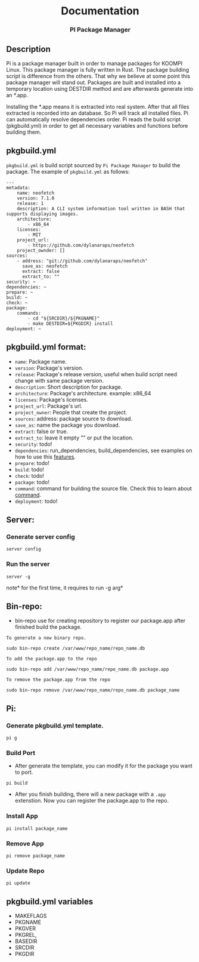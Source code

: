 <h1 align="Center"> Documentation
<h3 align="center">PI Package Manager </h1>


## Description

Pi is a package manager built in order to manage packages for KOOMPI Linux. This package manager
is fully written in Rust. The package building script is difference from the others. That why we believe at some point this package manager will stand out. Packages are built and installed into a temporary location using DESTDIR method and are afterwards generate into an *.app.

Installing the *.app means it is extracted into real system. After that all files extracted is recorded into an database. So Pi will track all installed files. Pi can automatically resolve dependencies order. Pi
reads the build script (pkgbuild.yml) in order to get all necessary variables and functions before building
them.

## pkgbuild.yml

`pkgbuild.yml` is build script sourced by `Pi Package Manager` to build the package.
The example of `pkgbuild.yml` as follows:

	---
	metadata:
	    name: neofetch
	    version: 7.1.0
	    release: 1
	    description: A CLI system information tool written in BASH that supports displaying images.
	    architecture:
	        - x86_64
	    licenses:
	        - MIT
	    project_url:
	        - https://github.com/dylanaraps/neofetch
	    project_ownder: []
	sources:
	    - address: "git://github.com/dylanaraps/neofetch"
	      save_as: neofetch
	      extract: false
	      extract_to: ""
	security: ~
	dependencies: ~
	prepare: ~
	build: ~
	check: ~
	package:
	    commands:
	        - cd "${SRCDIR}/${PKGNAME}"
	        - make DESTDIR=${PKGDIR} install
	deployment: ~



## pkgbuild.yml format:

* `name`: Package name.
* `version`: Package's version.
* `release`: Package's release version, useful when build script need change with same package version.
* `description`: Short description for package.
* `architecture`: Package's architecture. example: x86_64
* `licenses`: Package's licenses.
* `project_url`: Package's url.
* `project_owner`: People that create the project.
* `sources`:  address: package source to download.
* `save_as`: name the package you download.
* `extract`: false or true.
* `extract_to`: leave it empty "" or put the location.
* `security`: todo!
* `dependencies`: run_dependencies, build_dependencies, see examples on how to use this [features](./dependencies.md).
* `prepare`: todo!
* `build`: todo!
* `check`: todo!
* `package`: todo!
* `command`: command for building the source file. Check this to learn about [command](./command.md).
* `deployment`: todo!


## Server:

### Generate server config

```console
server config
```
### Run the server

```console
server -g
```
note* for the first time, it requires to run -g arg*

## Bin-repo:

- bin-repo use for creating repository to register our package.app after finished build the package.

`To generate a new binary repo.`

```console
sudo bin-repo create /var/www/repo_name/repo_name.db

```

`To add the package.app to the repo`

```console
sudo bin-repo add /var/www/repo_name/repo_name.db package.app
```

`To remove the package.app from the repo`

```console
sudo bin-repo remove /var/www/repo_name/repo_name.db package_name
```

## Pi:

### Generate pkgbuild.yml template.

```console
pi g
```

### Build Port

- After generate the template, you can modify it for the package you want to port.

```console
pi build
```
- After you finish building, there will a new package with a `.app` extenstion. Now you can register the package.app to the repo.

### Install App

```console
pi install package_name
```

### Remove App

```console
pi remove package_name
```

### Update Repo

```console
pi update
```


## pkgbuild.yml variables

- MAKEFLAGS
- PKGNAME
- PKGVER
- PKGREL,
- BASEDIR
- SRCDIR
- PKGDIR
